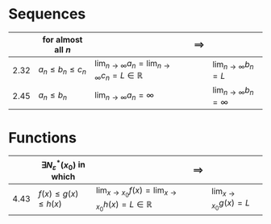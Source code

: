 

# Sequences 

|  | for almost all $n$ |  | $\implies$ |  |
| ---- | ---- | ---- | ---- | ---- |
| 2.32 | $a_{n}\leq b_{n}\leq c_{n}$ | $\displaystyle\lim_{ n \to \infty }a_{n}=\lim_{ n \to \infty }c_{n}=L\in\mathbb{R}$ |  | $\displaystyle\lim_{ n \to \infty }b_{n}=L$ |
| 2.45 | $a_{n}\leq b_{n}$ | $\displaystyle\lim_{ n \to \infty }a_{n}=\infty$ |  | $\displaystyle\lim_{ n \to \infty }b_{n}=\infty$ |

# Functions


|  | $\exists N^{*}_{\varepsilon}(x_{0})$ in which |  | $\implies$ |  |
| ---- | ---- | ---- | ---- | ---- |
| 4.43 | $f(x)\leq g(x)\leq h(x)$ | $\displaystyle\lim_{ x \to x_{0} }f(x)=\lim_{ x \to x_{0} }h(x)=L\in\mathbb{R}$ |  | $\displaystyle\lim_{ x \to x_{0} }g(x)=L$ |

